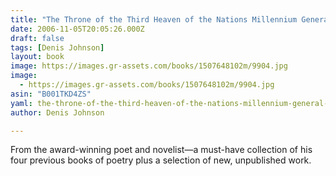 ```yaml
---
title: "The Throne of the Third Heaven of the Nations Millennium General Assembly: Poems Collected and New"
date: 2006-11-05T20:05:26.000Z
draft: false
tags: [Denis Johnson]
layout: book
image: https://images.gr-assets.com/books/1507648102m/9904.jpg
image: 
  - https://images.gr-assets.com/books/1507648102m/9904.jpg
asin: "B001TKD4ZS"
yaml: the-throne-of-the-third-heaven-of-the-nations-millennium-general-assembly-poems-collected-and-new
author: Denis Johnson

---
```


From the award-winning poet and novelist—a must-have collection of his four previous books of poetry plus a selection of new, unpublished work.